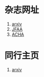 # 杂志网址
1. <a href="https://arxiv.org/">arxiv</a> 
2. <a href="https://www.springer.com/journal/41">JFAA</a> 
3. <a href="https://www.sciencedirect.com/journal/applied-and-computational-harmonic-analysis">ACHA</a> 
# 同行主页
1. <a href="https://blog.nus.edu.sg/matzuows/">arxiv</a>
